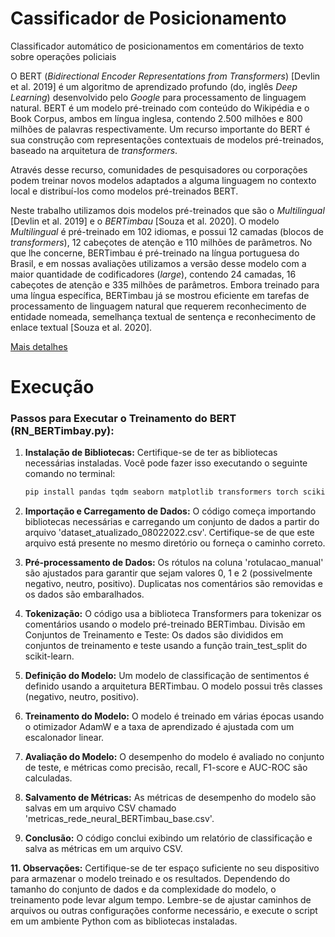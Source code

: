 # Cassificador de Posicionamento
Classificador automático de posicionamentos em comentários de texto sobre operações policiais

O BERT (_Bidirectional Encoder Representations from Transformers_) [Devlin et al. 2019] é um algoritmo de aprendizado profundo (do, inglês _Deep Learning_) desenvolvido pelo _Google_ para processamento de linguagem natural. BERT é um modelo pré-treinado com conteúdo do Wikipédia e o Book Corpus, ambos em língua inglesa, contendo 2.500 milhões e 800 milhões de palavras respectivamente. Um recurso importante do BERT é sua construção com representações contextuais de modelos pré-treinados, baseado na arquitetura de _transformers_.

Através desse recurso, comunidades de pesquisadores ou corporações podem treinar novos modelos adaptados a alguma linguagem no contexto local e distribuí-los como modelos pré-treinados BERT.

Neste trabalho utilizamos dois modelos pré-treinados que são o _Multilingual_ [Devlin et al. 2019] e o _BERTimbau_ [Souza et al. 2020].
O modelo _Multilingual_ é pré-treinado em 102 idiomas, e possui 12 camadas (blocos de _transformers_), 12 cabeçotes de atenção e 110 milhões de parâmetros.
No que lhe concerne, BERTimbau é pré-treinado na língua portuguesa do Brasil, e em nossas avaliações utilizamos a versão desse modelo com a maior quantidade de codificadores (_large_), contendo 24 camadas, 16 cabeçotes de atenção e 335 milhões de parâmetros.
Embora treinado para uma língua específica, BERTimbau já se mostrou eficiente em tarefas de processamento de linguagem natural que requerem reconhecimento de entidade nomeada, semelhança textual de sentença e reconhecimento de enlace textual [Souza et al. 2020].

[Mais detalhes](brasnam_marcos2022.pdf)

# Execução

### Passos para Executar o Treinamento do BERT (RN_BERTimbay.py):

1. **Instalação de Bibliotecas:**
   Certifique-se de ter as bibliotecas necessárias instaladas. Você pode fazer isso executando o seguinte comando no terminal:

   ```bash
   pip install pandas tqdm seaborn matplotlib transformers torch scikit-learn

2. **Importação e Carregamento de Dados:**
O código começa importando bibliotecas necessárias e carregando um conjunto de dados a partir do arquivo 'dataset_atualizado_08022022.csv'. Certifique-se de que este arquivo está presente no mesmo diretório ou forneça o caminho correto.

3. **Pré-processamento de Dados:**
Os rótulos na coluna 'rotulacao_manual' são ajustados para garantir que sejam valores 0, 1 e 2 (possivelmente negativo, neutro, positivo).
Duplicatas nos comentários são removidas e os dados são embaralhados.

4. **Tokenização:**
O código usa a biblioteca Transformers para tokenizar os comentários usando o modelo pré-treinado BERTimbau.
Divisão em Conjuntos de Treinamento e Teste:
Os dados são divididos em conjuntos de treinamento e teste usando a função train_test_split do scikit-learn.

6. **Definição do Modelo:**
Um modelo de classificação de sentimentos é definido usando a arquitetura BERTimbau. O modelo possui três classes (negativo, neutro, positivo).

7. **Treinamento do Modelo:**
O modelo é treinado em várias épocas usando o otimizador AdamW e a taxa de aprendizado é ajustada com um escalonador linear.

8. **Avaliação do Modelo:**
O desempenho do modelo é avaliado no conjunto de teste, e métricas como precisão, recall, F1-score e AUC-ROC são calculadas.

9. **Salvamento de Métricas:**
As métricas de desempenho do modelo são salvas em um arquivo CSV chamado 'metricas_rede_neural_BERTimbau_base.csv'.

10. **Conclusão:**
O código conclui exibindo um relatório de classificação e salva as métricas em um arquivo CSV.

**11. Observações:**
Certifique-se de ter espaço suficiente no seu dispositivo para armazenar o modelo treinado e os resultados.
Dependendo do tamanho do conjunto de dados e da complexidade do modelo, o treinamento pode levar algum tempo.
Lembre-se de ajustar caminhos de arquivos ou outras configurações conforme necessário, e execute o script em um ambiente Python com as bibliotecas instaladas.
